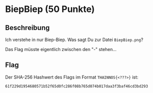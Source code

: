 # BiepBiep (50 Punkte)

## Beschreibung

Ich verstehe in nur Biep-Biep. Was sagt Du zur Datei `BiepBiep.png`?

Das Flag müsste eigentlich zwischen den "-" stehen...

## Flag

Der SHA-256 Hashwert des Flags im Format `THAINNOS{<???>}` ist:

`61f229d1954680571b52f65d0fc286f08b765d074b017daa3f3baf46cd3bd293`